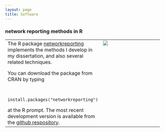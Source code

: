 ```yaml
---
layout: page
title: Software
---
```


### network reporting methods in R

<table width="120%">            
<tr style="vertical-align:top;">                        
<td>
The R package <a href="http://dfeehan.github.io/networkreporting/">networkreporting</a> 
implements the methods I develop in my dissertation, and also several
related techniques. 

<p>You can download the package from CRAN by typing
<p>
<code>
    install.packages("networkreporting")
</code>
</p>
at the R prompt. The most recent development version is available from the
<a href="https://github.com/dfeehan/networkreporting">github respository</a>.
</td>
<td>
<div style="width:300px;">
<img src="{{ BASE_PATH }}/assets/images/reporting-network-example.png">			
</div>
</td>
</tr>
</table>

